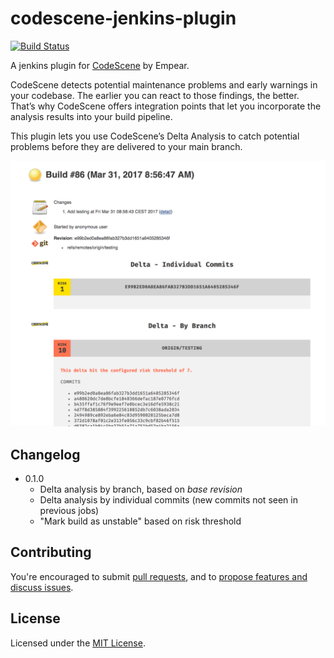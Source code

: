 # codescene-jenkins-plugin

[![Build Status](https://travis-ci.org/swehacker/codescene-jenkins-plugin.svg)](https://travis-ci.org/swehacker/codescene-jenkins-plugin)

A jenkins plugin for
[CodeScene](http://www.empear.com/products/codescene-on-premise/) by Empear.


CodeScene detects potential maintenance problems and early warnings in your
codebase. The earlier you can react to those findings, the better. That’s why
CodeScene offers integration points that let you incorporate the analysis
results into your build pipeline.

This plugin lets you use CodeScene’s Delta Analysis to catch potential problems
before they are delivered to your main branch.

![Screenshot](screenshot.png)

## Changelog

* 0.1.0
  - Delta analysis by branch, based on _base revision_
  - Delta analysis by individual commits (new commits not seen in previous jobs)
  - "Mark build as unstable" based on risk threshold

## Contributing

You're encouraged to submit [pull
requests](https://github.com/swehacker/codescene-jenkins-plugin/pulls),
and to [propose features and discuss
issues](https://github.com/swehacker/codescene-jenkins-plugin/issues).

## License

Licensed under the [MIT License](LICENSE).
